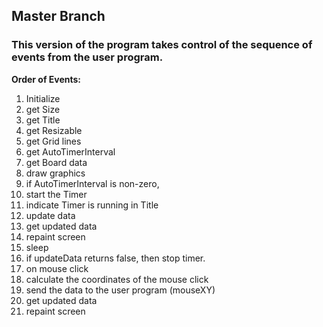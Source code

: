 ## Master Branch
###  This version of the program takes control of the sequence of events from the user program.
 
**Order of Events:**

1. Initialize
  1. get Size
  2. get Title
  3. get Resizable
  4. get Grid lines
  5. get AutoTimerInterval
  6. get Board data
2. draw graphics
3. if AutoTimerInterval is non-zero, 
  1. start the Timer
  2. indicate Timer is running in Title
  3. update data
  4. get updated data
  5. repaint screen
  6. sleep
  7. if updateData returns false, then stop timer.
4. on mouse click
  1. calculate the coordinates of the mouse click
  2. send the data to the user program (mouseXY)
  3. get updated data
  4. repaint screen
